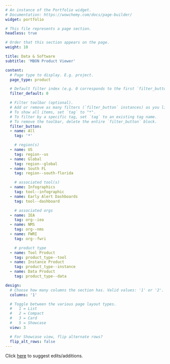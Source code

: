 ```yaml
---
# An instance of the Portfolio widget.
# Documentation: https://wowchemy.com/docs/page-builder/
widget: portfolio

# This file represents a page section.
headless: true

# Order that this section appears on the page.
weight: 10

title: Data & Software
subtitle: 'MBON Product Viewer'

content:
  # Page type to display. E.g. project.
  page_type: product

  # Default filter index (e.g. 0 corresponds to the first `filter_button` instance below).
  filter_default: 0

  # Filter toolbar (optional).
  # Add or remove as many filters (`filter_button` instances) as you like.
  # To show all items, set `tag` to "*".
  # To filter by a specific tag, set `tag` to an existing tag name.
  # To remove the toolbar, delete the entire `filter_button` block.
  filter_button:
  - name: All
    tag: '*'

    # region(s)
  - name: US
    tag: region--us
  - name: Global
    tag: region--global
  - name: South FL
    tag: region--south-florida

    # associated tool(s)
  - name: Infographics
    tag: tool--infographic
  - name: Early Alert Dashboards
    tag: tool--dashboard

    # associated orgs
  - name: IEA
    tag: org--iea
  - name: NMS
    tag: org--nms
  - name: FWRI
    tag: org--fwri

    # product type
  - name: Tool Product
    tag: product_type--tool
  - name: Instance Product
    tag: product_type--instance
  - name: Data Product
    tag: product_type--data

design:
  # Choose how many columns the section has. Valid values: '1' or '2'.
  columns: '1'

  # Toggle between the various page layout types.
  #   1 = List
  #   2 = Compact
  #   3 = Card
  #   5 = Showcase
  view: 3

  # For Showcase view, flip alternate rows?
  flip_alt_rows: false
---
```


Click [here](https://github.com/marinebon/www_marinebon2/issues) to suggest edits/additions.
